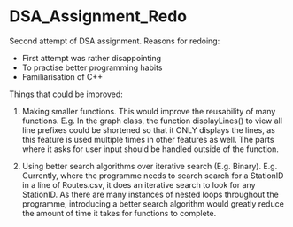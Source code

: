 # DSA_Assignment_Redo
Second attempt of DSA assignment. 
Reasons for redoing:
- First attempt was rather disappointing
- To practise better programming habits
- Familiarisation of C++

Things that could be improved:
1. Making smaller functions. This would improve the reusability of many functions.
   E.g. In the graph class, the function displayLines() to view all line prefixes could be shortened 
        so that it ONLY displays the lines, as this feature is used multiple times in other features
        as well. The parts where it asks for user input should be handled outside of the function.
       
2. Using better search algorithms over iterative search (E.g. Binary).
   E.g. Currently, where the programme needs to search search for a StationID in a line of Routes.csv,
        it does an iterative search to look for any StationID. As there are many instances of nested
        loops throughout the programme, introducing a better search algorithm would greatly reduce the
        amount of time it takes for functions to complete.

